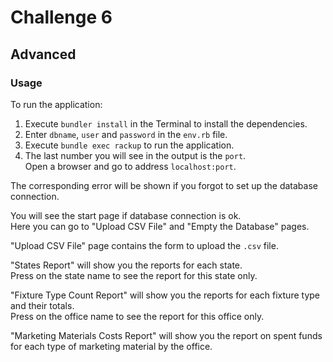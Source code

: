 # Challenge 6

## Advanced

### Usage

To run the application:

1. Execute `bundler install` in the Terminal to install the dependencies.
2. Enter `dbname`, `user` and `password` in the `env.rb` file.
3. Execute `bundle exec rackup` to run the application.
4. The last number you will see in the output is the `port`.\
Open a browser and go to address `localhost:port`.

The corresponding error will be shown if you forgot to set up the database connection.

You will see the start page if database connection is ok.\
Here you can go to "Upload CSV File" and "Empty the Database" pages.

"Upload CSV File" page contains the form to upload the `.csv` file.

"States Report" will show you the reports for each state.\
Press on the state name to see the report for this state only.

"Fixture Type Count Report" will show you the reports for each fixture type and their totals.\
Press on the office name to see the report for this office only.

"Marketing Materials Costs Report" will show you the report on spent funds for each type of marketing material by the office.
